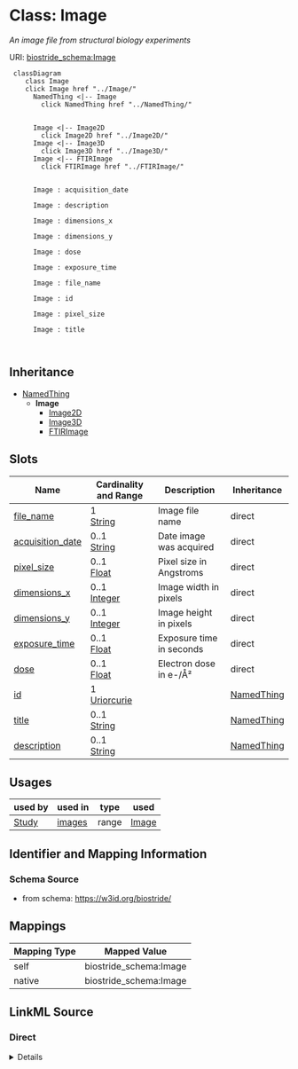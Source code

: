 

# Class: Image 


_An image file from structural biology experiments_





URI: [biostride_schema:Image](https://w3id.org/biostride/schema/Image)





```mermaid
 classDiagram
    class Image
    click Image href "../Image/"
      NamedThing <|-- Image
        click NamedThing href "../NamedThing/"
      

      Image <|-- Image2D
        click Image2D href "../Image2D/"
      Image <|-- Image3D
        click Image3D href "../Image3D/"
      Image <|-- FTIRImage
        click FTIRImage href "../FTIRImage/"
      

      Image : acquisition_date
        
      Image : description
        
      Image : dimensions_x
        
      Image : dimensions_y
        
      Image : dose
        
      Image : exposure_time
        
      Image : file_name
        
      Image : id
        
      Image : pixel_size
        
      Image : title
        
      
```





## Inheritance
* [NamedThing](NamedThing.md)
    * **Image**
        * [Image2D](Image2D.md)
        * [Image3D](Image3D.md)
        * [FTIRImage](FTIRImage.md)



## Slots

| Name | Cardinality and Range | Description | Inheritance |
| ---  | --- | --- | --- |
| [file_name](file_name.md) | 1 <br/> [String](String.md) | Image file name | direct |
| [acquisition_date](acquisition_date.md) | 0..1 <br/> [String](String.md) | Date image was acquired | direct |
| [pixel_size](pixel_size.md) | 0..1 <br/> [Float](Float.md) | Pixel size in Angstroms | direct |
| [dimensions_x](dimensions_x.md) | 0..1 <br/> [Integer](Integer.md) | Image width in pixels | direct |
| [dimensions_y](dimensions_y.md) | 0..1 <br/> [Integer](Integer.md) | Image height in pixels | direct |
| [exposure_time](exposure_time.md) | 0..1 <br/> [Float](Float.md) | Exposure time in seconds | direct |
| [dose](dose.md) | 0..1 <br/> [Float](Float.md) | Electron dose in e-/Å² | direct |
| [id](id.md) | 1 <br/> [Uriorcurie](Uriorcurie.md) |  | [NamedThing](NamedThing.md) |
| [title](title.md) | 0..1 <br/> [String](String.md) |  | [NamedThing](NamedThing.md) |
| [description](description.md) | 0..1 <br/> [String](String.md) |  | [NamedThing](NamedThing.md) |





## Usages

| used by | used in | type | used |
| ---  | --- | --- | --- |
| [Study](Study.md) | [images](images.md) | range | [Image](Image.md) |







## Identifier and Mapping Information






### Schema Source


* from schema: https://w3id.org/biostride/




## Mappings

| Mapping Type | Mapped Value |
| ---  | ---  |
| self | biostride_schema:Image |
| native | biostride_schema:Image |






## LinkML Source

<!-- TODO: investigate https://stackoverflow.com/questions/37606292/how-to-create-tabbed-code-blocks-in-mkdocs-or-sphinx -->

### Direct

<details>
```yaml
name: Image
description: An image file from structural biology experiments
from_schema: https://w3id.org/biostride/
is_a: NamedThing
attributes:
  file_name:
    name: file_name
    description: Image file name
    from_schema: https://w3id.org/biostride/
    domain_of:
    - DataFile
    - Image
    required: true
  acquisition_date:
    name: acquisition_date
    description: Date image was acquired
    from_schema: https://w3id.org/biostride/
    rank: 1000
    domain_of:
    - Image
    range: string
  pixel_size:
    name: pixel_size
    description: Pixel size in Angstroms
    from_schema: https://w3id.org/biostride/
    rank: 1000
    domain_of:
    - Image
    range: float
  dimensions_x:
    name: dimensions_x
    description: Image width in pixels
    from_schema: https://w3id.org/biostride/
    rank: 1000
    domain_of:
    - Image
    range: integer
  dimensions_y:
    name: dimensions_y
    description: Image height in pixels
    from_schema: https://w3id.org/biostride/
    rank: 1000
    domain_of:
    - Image
    range: integer
  exposure_time:
    name: exposure_time
    description: Exposure time in seconds
    from_schema: https://w3id.org/biostride/
    rank: 1000
    domain_of:
    - Image
    range: float
  dose:
    name: dose
    description: Electron dose in e-/Å²
    from_schema: https://w3id.org/biostride/
    rank: 1000
    domain_of:
    - Image
    range: float

```
</details>

### Induced

<details>
```yaml
name: Image
description: An image file from structural biology experiments
from_schema: https://w3id.org/biostride/
is_a: NamedThing
attributes:
  file_name:
    name: file_name
    description: Image file name
    from_schema: https://w3id.org/biostride/
    alias: file_name
    owner: Image
    domain_of:
    - DataFile
    - Image
    range: string
    required: true
  acquisition_date:
    name: acquisition_date
    description: Date image was acquired
    from_schema: https://w3id.org/biostride/
    rank: 1000
    alias: acquisition_date
    owner: Image
    domain_of:
    - Image
    range: string
  pixel_size:
    name: pixel_size
    description: Pixel size in Angstroms
    from_schema: https://w3id.org/biostride/
    rank: 1000
    alias: pixel_size
    owner: Image
    domain_of:
    - Image
    range: float
  dimensions_x:
    name: dimensions_x
    description: Image width in pixels
    from_schema: https://w3id.org/biostride/
    rank: 1000
    alias: dimensions_x
    owner: Image
    domain_of:
    - Image
    range: integer
  dimensions_y:
    name: dimensions_y
    description: Image height in pixels
    from_schema: https://w3id.org/biostride/
    rank: 1000
    alias: dimensions_y
    owner: Image
    domain_of:
    - Image
    range: integer
  exposure_time:
    name: exposure_time
    description: Exposure time in seconds
    from_schema: https://w3id.org/biostride/
    rank: 1000
    alias: exposure_time
    owner: Image
    domain_of:
    - Image
    range: float
  dose:
    name: dose
    description: Electron dose in e-/Å²
    from_schema: https://w3id.org/biostride/
    rank: 1000
    alias: dose
    owner: Image
    domain_of:
    - Image
    range: float
  id:
    name: id
    from_schema: https://w3id.org/biostride/
    rank: 1000
    identifier: true
    alias: id
    owner: Image
    domain_of:
    - NamedThing
    - OntologyTerm
    range: uriorcurie
    required: true
  title:
    name: title
    from_schema: https://w3id.org/biostride/
    rank: 1000
    slot_uri: dcterms:title
    alias: title
    owner: Image
    domain_of:
    - NamedThing
    range: string
  description:
    name: description
    from_schema: https://w3id.org/biostride/
    rank: 1000
    alias: description
    owner: Image
    domain_of:
    - NamedThing
    range: string

```
</details>